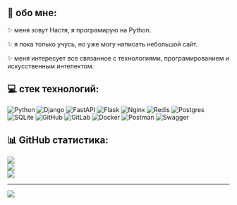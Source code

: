## 💫 обо мне:
✨ меня зовут Настя, я програмирую на Python. 

✨ я пока только учусь, но уже могу написать небольшой сайт.

✨ меня интересует все связанное с технологиями, програмированием и искусственным интелектом.


## 💻 стек технологий:
![Python](https://img.shields.io/badge/python-3670A0?style=for-the-badge&logo=python&logoColor=ffdd54) ![Django](https://img.shields.io/badge/django-%23092E20.svg?style=for-the-badge&logo=django&logoColor=white) ![FastAPI](https://img.shields.io/badge/FastAPI-005571?style=for-the-badge&logo=fastapi) ![Flask](https://img.shields.io/badge/flask-%23000.svg?style=for-the-badge&logo=flask&logoColor=white) ![Nginx](https://img.shields.io/badge/nginx-%23009639.svg?style=for-the-badge&logo=nginx&logoColor=white) ![Redis](https://img.shields.io/badge/redis-%23DD0031.svg?style=for-the-badge&logo=redis&logoColor=white) ![Postgres](https://img.shields.io/badge/postgres-%23316192.svg?style=for-the-badge&logo=postgresql&logoColor=white) ![SQLite](https://img.shields.io/badge/sqlite-%2307405e.svg?style=for-the-badge&logo=sqlite&logoColor=white) ![GitHub](https://img.shields.io/badge/github-%23121011.svg?style=for-the-badge&logo=github&logoColor=white) ![GitLab](https://img.shields.io/badge/gitlab-%23181717.svg?style=for-the-badge&logo=gitlab&logoColor=white) ![Docker](https://img.shields.io/badge/docker-%230db7ed.svg?style=for-the-badge&logo=docker&logoColor=white) ![Postman](https://img.shields.io/badge/Postman-FF6C37?style=for-the-badge&logo=postman&logoColor=white) ![Swagger](https://img.shields.io/badge/-Swagger-%23Clojure?style=for-the-badge&logo=swagger&logoColor=white)
## 📊 GitHub статистика:
![](https://github-readme-stats.vercel.app/api?username=Stasyar&theme=dark&hide_border=false&include_all_commits=true&count_private=false)<br/>
![](https://nirzak-streak-stats.vercel.app/?user=Stasyar&theme=dark&hide_border=false)<br/>
![](https://github-readme-stats.vercel.app/api/top-langs/?username=Stasyar&theme=dark&hide_border=false&include_all_commits=true&count_private=false&layout=compact)

---
[![](https://visitcount.itsvg.in/api?id=Stasyar&icon=7&color=10)](https://visitcount.itsvg.in)

<!-- Proudly created with GPRM ( https://gprm.itsvg.in ) -->
